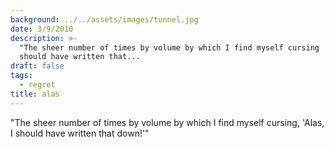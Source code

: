 ```yaml
---
background: ../../assets/images/tunnel.jpg
date: 3/9/2010
description: >-
  "The sheer number of times by volume by which I find myself cursing 'Alas I
  should have written that...
draft: false
tags:
  - regret
title: alas
---
```

  
"The sheer number of times by volume by which I find myself cursing, 'Alas, I should have written that down!'"  
